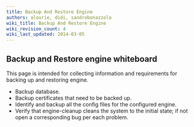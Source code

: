 ```yaml
---
title: Backup And Restore Engine
authors: alourie, didi, sandrobonazzola
wiki_title: Backup And Restore Engine
wiki_revision_count: 4
wiki_last_updated: 2014-03-05
---
```


## Backup and Restore engine whiteboard

This page is intended for collecting information and requirements for backing up and restoring engine.

*   Backup database.
*   Backup certificates that need to be backed up.
*   Identify and backup all the config files for the configured engine.
*   Verify that engine-cleanup cleans the system to the initial state; if not open a corresponding bug per each problem.
